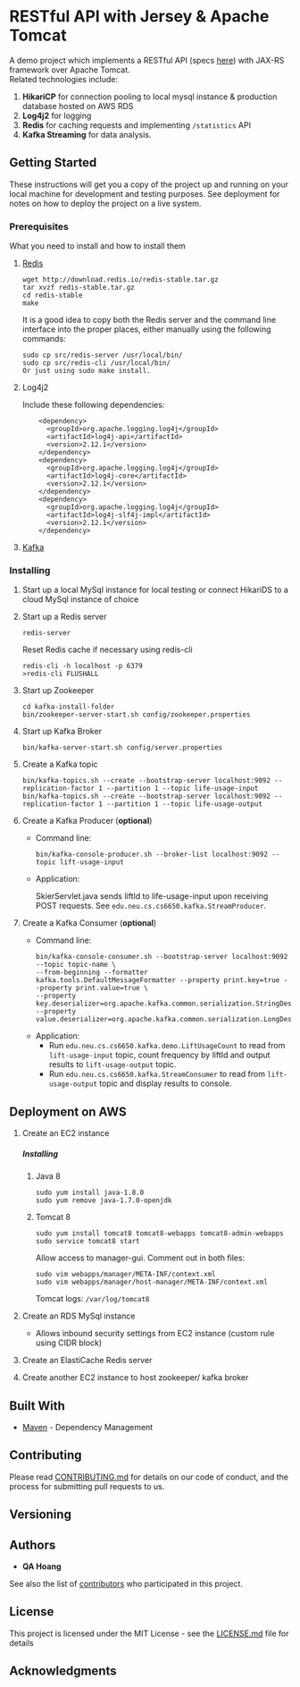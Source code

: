 # RESTful API with Jersey &amp; Apache Tomcat

A demo project which implements a RESTful API (specs [here](https://app.swaggerhub.com/apis/cloud-perf/SkiDataAPI/1.1)) with JAX-RS framework over Apache Tomcat.  
Related technologies include:

1. **HikariCP** for connection pooling to local mysql instance &amp; production database hosted on AWS RDS
2. **Log4j2** for logging
3. **Redis** for caching requests and implementing `/statistics` API
4. **Kafka Streaming** for data analysis.


## Getting Started

These instructions will get you a copy of the project up and running on your local machine for development and testing purposes. See deployment for notes on how to deploy the project on a live system.

### Prerequisites

What you need to install and how to install them

1. [Redis](https://redis.io/topics/quickstart)
    ```
    wget http://download.redis.io/redis-stable.tar.gz
    tar xvzf redis-stable.tar.gz
    cd redis-stable
    make
    ```
  
    It is a good idea to copy both the Redis server and the command line interface into the proper places, either manually using the following commands:
    
    ```
    sudo cp src/redis-server /usr/local/bin/
    sudo cp src/redis-cli /usr/local/bin/
    Or just using sudo make install.
    ```

2. Log4j2
    
    Include these following dependencies:
    ```
        <dependency>
          <groupId>org.apache.logging.log4j</groupId>
          <artifactId>log4j-api</artifactId>
          <version>2.12.1</version>
        </dependency>
        <dependency>
          <groupId>org.apache.logging.log4j</groupId>
          <artifactId>log4j-core</artifactId>
          <version>2.12.1</version>
        </dependency>
        <dependency>
          <groupId>org.apache.logging.log4j</groupId>
          <artifactId>log4j-slf4j-impl</artifactId>
          <version>2.12.1</version>
        </dependency>
    ``` 
3. [Kafka](https://kafka.apache.org/quickstart)
    
### Installing

1. Start up a local MySql instance for local testing or connect HikariDS to a cloud MySql instance of choice
2. Start up a Redis server

    ```
    redis-server
    ```
    
    Reset Redis cache if necessary using redis-cli
    
    ```
    redis-cli -h localhost -p 6379
    >redis-cli FLUSHALL
    ```
  
3. Start up Zookeeper

    ```
    cd kafka-install-folder
    bin/zookeeper-server-start.sh config/zookeeper.properties
    ```

4. Start up Kafka Broker

    ```
    bin/kafka-server-start.sh config/server.properties
    ```

5. Create a Kafka topic
    ```
    bin/kafka-topics.sh --create --bootstrap-server localhost:9092 --replication-factor 1 --partition 1 --topic life-usage-input
    bin/kafka-topics.sh --create --bootstrap-server localhost:9092 --replication-factor 1 --partition 1 --topic life-usage-output
    ```

6. Create a Kafka Producer (**optional**)
    
    * Command line:
    
      `bin/kafka-console-producer.sh --broker-list localhost:9092 --topic lift-usage-input`
    * Application:
      
      SkierServlet.java sends liftId to life-usage-input upon receiving POST requests. See `edu.neu.cs.cs6650.kafka.StreamProducer`.
    
7. Create a Kafka Consumer (**optional**)
    
    * Command line:
      ```
      bin/kafka-console-consumer.sh --bootstrap-server localhost:9092 --topic topic-name \
      --from-beginning --formatter kafka.tools.DefaultMessageFormatter --property print.key=true --property print.value=true \
      --property key.deserializer=org.apache.kafka.common.serialization.StringDeserializer --property value.deserializer=org.apache.kafka.common.serialization.LongDeserializer
      ```
    * Application:
      - Run `edu.neu.cs.cs6650.kafka.demo.LiftUsageCount` to read from `lift-usage-input` topic, count frequency by liftId and output results to `lift-usage-output` topic.
      - Run `edu.neu.cs.cs6650.kafka.StreamConsumer` to read from `lift-usage-output` topic and display results to console.
      

## Deployment on AWS

1. Create an EC2 instance

    ##### Installing
    1. Java 8
        ```
        sudo yum install java-1.8.0
        sudo yum remove java-1.7.0-openjdk
        ```
    2. Tomcat 8
        ```
        sudo yum install tomcat8 tomcat8-webapps tomcat8-admin-webapps
        sudo service tomcat8 start
        ```
        
        Allow access to manager-gui. Comment out <!-- Valve --> in both files:
        ```
        sudo vim webapps/manager/META-INF/context.xml
        sudo vim webapps/manager/host-manager/META-INF/context.xml
        ```
        
        Tomcat logs: `/var/log/tomcat8`
    
2. Create an RDS MySql instance

    * Allows inbound security settings from EC2 instance (custom rule using CIDR block)

3. Create an ElastiCache Redis server

4. Create another EC2 instance to host zookeeper/ kafka broker

## Built With

* [Maven](https://maven.apache.org/) - Dependency Management

## Contributing

Please read [CONTRIBUTING.md]() for details on our code of conduct, and the process for submitting pull requests to us.

## Versioning
 

## Authors

* **QA Hoang**

See also the list of [contributors]() who participated in this project.

## License

This project is licensed under the MIT License - see the [LICENSE.md](LICENSE.md) file for details

## Acknowledgments
